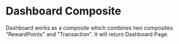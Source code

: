 # Dashboard Composite

Dashboard works as a composite which combines two composites "RewardPoints" and "Transaction". It will return Dashboard Page.
